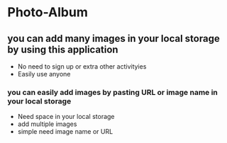 # Photo-Album

## you can add many images in your local storage by using this application 
- No need to sign up or extra other activityies
- Easily use anyone 
### you can easily add images by pasting URL or image name in your local storage
- Need space in your local storage
- add multiple images
- simple need image name or URL
